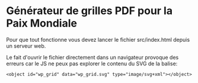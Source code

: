 # Générateur de grilles PDF pour la Paix Mondiale

Pour que tout fonctionne vous devez lancer le fichier src/index.html depuis un serveur web. 

Le fait d'ouvrir le fichier directement dans un navigateur provoque des erreurs car le JS ne peux pas explorer le contenu du SVG de la balise:
```
<object id="wp_grid" data="wp_grid.svg" type="image/svg+xml"></object>
```
